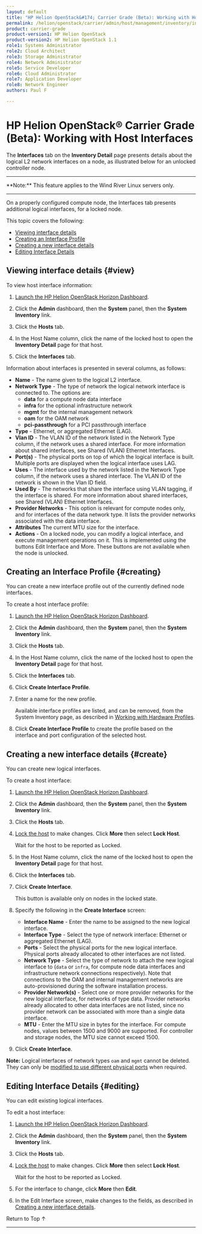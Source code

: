 ```yaml
---
layout: default
title: "HP Helion OpenStack&#174; Carrier Grade (Beta): Working with Host Interfaces"
permalink: /helion/openstack/carrier/admin/host/management/inventory/interfaces/
product: carrier-grade
product-version1: HP Helion OpenStack
product-version2: HP Helion OpenStack 1.1
role1: Systems Administrator 
role2: Cloud Architect 
role3: Storage Administrator 
role4: Network Administrator 
role5: Service Developer 
role6: Cloud Administrator 
role7: Application Developer 
role8: Network Engineer 
authors: Paul F

---
```

<!--UNDER REVISION-->

<script>

function PageRefresh {
onLoad="window.refresh"
}

PageRefresh();

</script>

<!-- <p style="font-size: small;"> <a href="/helion/openstack/carrier/services/imaging/overview/">&#9664; PREV</a> | <a href="/helion/openstack/carrier/services/overview/">&#9650; UP</a> | <a href="/helion/openstack/carrier/services/object/overview/"> NEXT &#9654</a> </p> -->

# HP Helion OpenStack&#174; Carrier Grade (Beta): Working with Host Interfaces
<!-- From the Titanium Server Admin Guide -->

The **Interfaces** tab on the **Inventory Detail** page presents details about the logical L2 network interfaces on a node, as illustrated below for an unlocked controller node.

<hr>
**Note:** This feature applies to the Wind River Linux servers only.
<hr>

On a properly configured compute node, the Interfaces tab presents additional logical interfaces, for a locked node.

This topic covers the following:

* [Viewing interface details](#view)
* [Creating an Interface Profile](#creating)
* [Creating a new interface details](#create)
* [Editing Interface Details](#editing)

## Viewing interface details {#view}

To view host interface information:

1. [Launch the HP Helion OpenStack Horizon Dashboard](/helion/openstack/carrier/dashboard/login/).

2. Click the **Admin** dashboard, then the **System** panel, then the **System Inventory** link.

3. Click the **Hosts** tab.

4. In the Host Name column, click the name of the locked host to open the **Inventory Detail** page for that host.

5. Click the **Interfaces** tab.

Information about interfaces is presented in several columns, as follows:

* **Name** - The name given to the logical L2 interface.
* **Network Type** - The type of network the logical network interface is connected to. The options are:
	* **data** for a compute node data interface
	* **infra** for the optional infrastructure network
	* **mgmt** for the internal management network
	* **oam** for the OAM network
	* **pci-passthrough** for a PCI passthrough interface
* **Type** - Ethernet, or aggregated Ethernet (LAG).
* **Vlan ID** - The VLAN ID of the network listed in the Network Type column, if the network uses a shared interface. For more information about shared interfaces, see Shared (VLAN) Ethernet Interfaces.
* **Port(s)** - The physical ports on top of which the logical interface is built. Multiple ports are displayed when the logical interface uses LAG.
* **Uses** - The interface used by the network listed in the Network Type column, if the network uses a shared interface. The VLAN ID of the network is shown in the Vlan ID field.
* **Used By** - The networks that share the interface using VLAN tagging, if the interface is shared. For more information about shared interfaces, see Shared (VLAN) Ethernet Interfaces.
* **Provider Networks** - This option is relevant for compute nodes only, and for interfaces of the data network type. It lists the provider networks associated with the data interface.
* **Attributes** The current MTU size for the interface.
* **Actions** - On a locked node, you can modify a logical interface, and execute management operations on it. This is implemented using the buttons Edit Interface and More. These buttons are not available when the node is unlocked.


## Creating an Interface Profile {#creating}

You can create a new interface profile out of the currently defined node interfaces. 

To create a host interface profile:

1. [Launch the HP Helion OpenStack Horizon Dashboard](/helion/openstack/carrier/dashboard/login/).

2. Click the **Admin** dashboard, then the **System** panel, then the **System Inventory** link.

3. Click the **Hosts** tab.

4. In the Host Name column, click the name of the locked host to open the **Inventory Detail** page for that host.

5. Click the **Interfaces** tab.

6. Click **Create Interface Profile**. 

7. Enter a name for the new profile.

	Available interface profiles are listed, and can be removed, from the System Inventory page, as described in [Working with Hardware Profiles](/helion/openstack/carrier/admin/host/management/inventory/hardware/).

8. Click **Create Interface Profile** to create the profile based on the interface and port configuration of the selected host.  

## Creating a new interface details {#create}

You can create new logical interfaces. 

To create a host interface:

1. [Launch the HP Helion OpenStack Horizon Dashboard](/helion/openstack/carrier/dashboard/login/).

2. Click the **Admin** dashboard, then the **System** panel, then the **System Inventory** link.

3. Click the **Hosts** tab.

4. [Lock the host](/helion/openstack/carrier/admin/host/management/inventory/lock/) to make changes. Click **More** then select **Lock Host**.

	Wait for the host to be reported as Locked.

5. In the Host Name column, click the name of the locked host to open the **Inventory Detail** page for that host.

6. Click the **Interfaces** tab.

7. Click **Create Interface**.

	This button is available only on nodes in the locked state. 

8. Specify the following in the **Create Interface** screen:

	* **Interface Name** - Enter the name to be assigned to the new logical interface.
	* **Interface Type** - Select the type of network interface: Ethernet or aggregated Ethernet (LAG).
	* **Ports** - Select the physical ports for the new logical interface. Physical ports already allocated to other interfaces are not listed.
	* **Network Type** - Select the type of network to attach the new logical interface to (`data` or `infra`, for compute node data interfaces and infrastructure network connections respectively). Note that connections to the OAM and internal management networks are auto-provisioned during the software installation process.
	* **Provider Network(s)** - Select one or more provider networks for the new logical interface, for networks of type data. Provider networks already allocated to other data interfaces are not listed, since no provider network can be associated with more than a single data interface.
	* **MTU** - Enter the MTU size in bytes for the interface. For compute nodes, values between 1500 and 9000 are supported. For controller and storage nodes, the MTU size cannot exceed 1500.

9. Click **Create Interface**.

**Note:** Logical interfaces of network types `oam` and `mgmt` cannot be deleted. They can only be [modified to use different physical ports](#editing) when required.


## Editing Interface Details {#editing}

You can edit existing logical interfaces. 

To edit a host interface:

1. [Launch the HP Helion OpenStack Horizon Dashboard](/helion/openstack/carrier/dashboard/login/).

2. Click the **Admin** dashboard, then the **System** panel, then the **System Inventory** link.

3. Click the **Hosts** tab.

4. [Lock the host](/helion/openstack/carrier/admin/host/management/inventory/lock/) to make changes. Click **More** then select **Lock Host**.

	Wait for the host to be reported as Locked.

5. For the interface to change, click **More** then **Edit**.

6. In the Edit Interface screen, make changes to the fields, as described in [Creating a new interface details](#create).

<a href="#top" style="padding:14px 0px 14px 0px; text-decoration: none;"> Return to Top &#8593; </a>
 
----